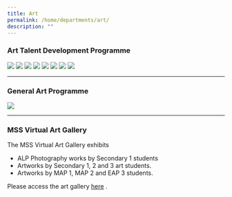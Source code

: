 ```yaml
---
title: Art
permalink: /home/departments/art/
description: ""
---
```

### Art Talent Development Programme

![](/images/Departments/Art/Art01.jpg)
![](/images/Departments/Art/Art02.jpg)
![](/images/Departments/Art/Art03.jpg)
![](/images/Departments/Art/Art04.jpg)
![](/images/Departments/Art/Art05.jpg)
![](/images/Departments/Art/Art06.jpg)
![](/images/Departments/Art/Art07.jpg)
![](/images/Departments/Art/Art08.jpg)<br>

---

### General Art Programme
![](/images/Departments/Art/Art10.jpg)
<br>

---

### MSS Virtual Art Gallery
The MSS Virtual Art Gallery exhibits

*   ALP Photography works by Secondary 1 students
*   Artworks by Secondary 1, 2 and 3 art students.
*   Artworks by MAP 1, MAP 2 and EAP 3 students.

Please access the art gallery&nbsp;[here](https://share.roomful.co/room/3sw2rd849xz977)&nbsp;.